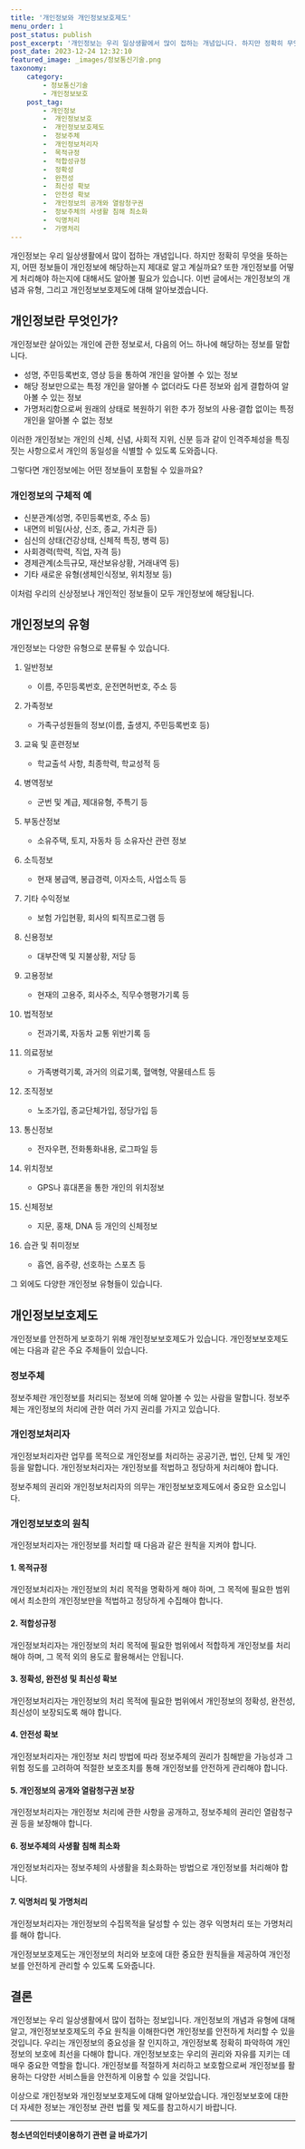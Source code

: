 ```yaml
---
title: '개인정보와 개인정보보호제도'
menu_order: 1
post_status: publish
post_excerpt: '개인정보는 우리 일상생활에서 많이 접하는 개념입니다. 하지만 정확히 무엇을 뜻하는지, 어떤 정보들이 개인정보에 해당하는지 제대로 알고 계실까요  또한 개인정보를 어떻게 처리해야 하는지에 대해서도 알아볼 필요가 있습니다. 이번 글에서는 개인정보의 개념과 유형, 그리고 개인정보보호제도에 대해 알아보겠습니다.'
post_date: 2023-12-24 12:32:10
featured_image: _images/정보통신기술.png
taxonomy:
    category:
        - 정보통신기술
        - 개인정보보호
    post_tag:
        - 개인정보
        -  개인정보보호
        -  개인정보보호제도
        -  정보주체
        -  개인정보처리자
        -  목적규정
        -  적합성규정
        -  정확성
        -  완전성
        -  최신성 확보
        -  안전성 확보
        -  개인정보의 공개와 열람청구권
        -  정보주체의 사생활 침해 최소화
        -  익명처리
        -  가명처리
---
```



개인정보는 우리 일상생활에서 많이 접하는 개념입니다. 하지만 정확히 무엇을 뜻하는지, 어떤 정보들이 개인정보에 해당하는지 제대로 알고 계실까요? 또한 개인정보를 어떻게 처리해야 하는지에 대해서도 알아볼 필요가 있습니다. 이번 글에서는 개인정보의 개념과 유형, 그리고 개인정보보호제도에 대해 알아보겠습니다.

## 개인정보란 무엇인가?
개인정보란 살아있는 개인에 관한 정보로서, 다음의 어느 하나에 해당하는 정보를 말합니다.
- 성명, 주민등록번호, 영상 등을 통하여 개인을 알아볼 수 있는 정보
- 해당 정보만으로는 특정 개인을 알아볼 수 없더라도 다른 정보와 쉽게 결합하여 알아볼 수 있는 정보
- 가명처리함으로써 원래의 상태로 복원하기 위한 추가 정보의 사용·결합 없이는 특정 개인을 알아볼 수 없는 정보

이러한 개인정보는 개인의 신체, 신념, 사회적 지위, 신분 등과 같이 인격주체성을 특징짓는 사항으로서 개인의 동일성을 식별할 수 있도록 도와줍니다. 

그렇다면 개인정보에는 어떤 정보들이 포함될 수 있을까요?

### 개인정보의 구체적 예
- 신분관계(성명, 주민등록번호, 주소 등)
- 내면의 비밀(사상, 신조, 종교, 가치관 등)
- 심신의 상태(건강상태, 신체적 특징, 병력 등)
- 사회경력(학력, 직업, 자격 등)
- 경제관계(소득규모, 재산보유상황, 거래내역 등)
- 기타 새로운 유형(생체인식정보, 위치정보 등)

이처럼 우리의 신상정보나 개인적인 정보들이 모두 개인정보에 해당됩니다.

## 개인정보의 유형
개인정보는 다양한 유형으로 분류될 수 있습니다. 

1. 일반정보
   - 이름, 주민등록번호, 운전면허번호, 주소 등

2. 가족정보
   - 가족구성원들의 정보(이름, 출생지, 주민등록번호 등)

3. 교육 및 훈련정보
   - 학교출석 사항, 최종학력, 학교성적 등

4. 병역정보
   - 군번 및 계급, 제대유형, 주특기 등

5. 부동산정보
   - 소유주택, 토지, 자동차 등 소유자산 관련 정보

6. 소득정보
   - 현재 봉급액, 봉급경력, 이자소득, 사업소득 등

7. 기타 수익정보
   - 보험 가입현황, 회사의 퇴직프로그램 등

8. 신용정보
   - 대부잔액 및 지불상황, 저당 등

9. 고용정보
   - 현재의 고용주, 회사주소, 직무수행평가기록 등

10. 법적정보
    - 전과기록, 자동차 교통 위반기록 등

11. 의료정보
    - 가족병력기록, 과거의 의료기록, 혈액형, 약물테스트 등

12. 조직정보
    - 노조가입, 종교단체가입, 정당가입 등

13. 통신정보
    - 전자우편, 전화통화내용, 로그파일 등

14. 위치정보
    - GPS나 휴대폰을 통한 개인의 위치정보

15. 신체정보
    - 지문, 홍채, DNA 등 개인의 신체정보

16. 습관 및 취미정보
    - 흡연, 음주량, 선호하는 스포츠 등

그 외에도 다양한 개인정보 유형들이 있습니다.

## 개인정보보호제도
개인정보를 안전하게 보호하기 위해 개인정보보호제도가 있습니다. 개인정보보호제도에는 다음과 같은 주요 주체들이 있습니다.

### 정보주체
정보주체란 개인정보를 처리되는 정보에 의해 알아볼 수 있는 사람을 말합니다. 정보주체는 개인정보의 처리에 관한 여러 가지 권리를 가지고 있습니다.

### 개인정보처리자
개인정보처리자란 업무를 목적으로 개인정보를 처리하는 공공기관, 법인, 단체 및 개인 등을 말합니다. 개인정보처리자는 개인정보를 적법하고 정당하게 처리해야 합니다.

정보주체의 권리와 개인정보처리자의 의무는 개인정보보호제도에서 중요한 요소입니다.

### 개인정보보호의 원칙
개인정보처리자는 개인정보를 처리할 때 다음과 같은 원칙을 지켜야 합니다.

#### 1. 목적규정
개인정보처리자는 개인정보의 처리 목적을 명확하게 해야 하며, 그 목적에 필요한 범위에서 최소한의 개인정보만을 적법하고 정당하게 수집해야 합니다.

#### 2. 적합성규정
개인정보처리자는 개인정보의 처리 목적에 필요한 범위에서 적합하게 개인정보를 처리해야 하며, 그 목적 외의 용도로 활용해서는 안됩니다.

#### 3. 정확성, 완전성 및 최신성 확보
개인정보처리자는 개인정보의 처리 목적에 필요한 범위에서 개인정보의 정확성, 완전성, 최신성이 보장되도록 해야 합니다.

#### 4. 안전성 확보
개인정보처리자는 개인정보 처리 방법에 따라 정보주체의 권리가 침해받을 가능성과 그 위험 정도를 고려하여 적절한 보호조치를 통해 개인정보를 안전하게 관리해야 합니다.

#### 5. 개인정보의 공개와 열람청구권 보장
개인정보처리자는 개인정보 처리에 관한 사항을 공개하고, 정보주체의 권리인 열람청구권 등을 보장해야 합니다.

#### 6. 정보주체의 사생활 침해 최소화
개인정보처리자는 정보주체의 사생활을 최소화하는 방법으로 개인정보를 처리해야 합니다.

#### 7. 익명처리 및 가명처리
개인정보처리자는 개인정보의 수집목적을 달성할 수 있는 경우 익명처리 또는 가명처리를 해야 합니다.

개인정보보호제도는 개인정보의 처리와 보호에 대한 중요한 원칙들을 제공하여 개인정보를 안전하게 관리할 수 있도록 도와줍니다.

## 결론
개인정보는 우리 일상생활에서 많이 접하는 정보입니다. 개인정보의 개념과 유형에 대해 알고, 개인정보보호제도의 주요 원칙을 이해한다면 개인정보를 안전하게 처리할 수 있을 것입니다. 우리는 개인정보의 중요성을 잘 인지하고, 개인정보록 정확히 파악하여 개인정보의 보호에 최선을 다해야 합니다. 개인정보보호는 우리의 권리와 자유를 지키는 데 매우 중요한 역할을 합니다. 개인정보를 적절하게 처리하고 보호함으로써 개인정보를 활용하는 다양한 서비스들을 안전하게 이용할 수 있을 것입니다. 

이상으로 개인정보와 개인정보보호제도에 대해 알아보았습니다. 개인정보보호에 대한 더 자세한 정보는 개인정보 관련 법률 및 제도를 참고하시기 바랍니다.
<!-- wp:separator -->
<hr class="wp-block-separator has-alpha-channel-opacity"/>
<!-- /wp:separator -->

<!-- wp:group {"backgroundColor":"base","layout":{"type":"constrained"}} -->
<div class="wp-block-group has-base-background-color has-background"><!-- wp:paragraph {"align":"center","fontSize":"medium"} -->
<p class="has-text-align-center has-large-font-size"><strong>청소년의인터넷이용하기 관련 글 바로가기</strong></p>
<!-- /wp:paragraph -->


<!-- wp:latest-posts
{"categories":[{"id":34663,"count":19,"description":"","link":"https://uknowlaw.com/category/%ec%b2%ad%ec%86%8c%eb%85%84%ec%9d%98%ec%9d%b8%ed%84%b0%eb%84%b7%ec%9d%b4%ec%9a%a9%ed%95%98%ea%b8%b0/","name":"청소년의인터넷이용하기","slug":"청소년의인터넷이용하기","taxonomy":"category","parent":0,"meta":[],"_links":{"self":[{"href":"https://uknowlaw.com/wp-json/wp/v2/categories/34663"}],"collection":[{"href":"https://uknowlaw.com/wp-json/wp/v2/categories"}],"about":[{"href":"https://uknowlaw.com/wp-json/wp/v2/taxonomies/category"}],"wp:post_type":[{"href":"https://uknowlaw.com/wp-json/wp/v2/posts?categories=34663"}],"curies":[{"name":"wp","href":"https://api.w.org/{rel}","templated":true}]}}],"postsToShow":100,"excerptLength":28,"postLayout":"grid","columns":2,"featuredImageAlign":"left","featuredImageSizeSlug":"large","fontSize":"small"} /--></div>
<!-- /wp:group -->